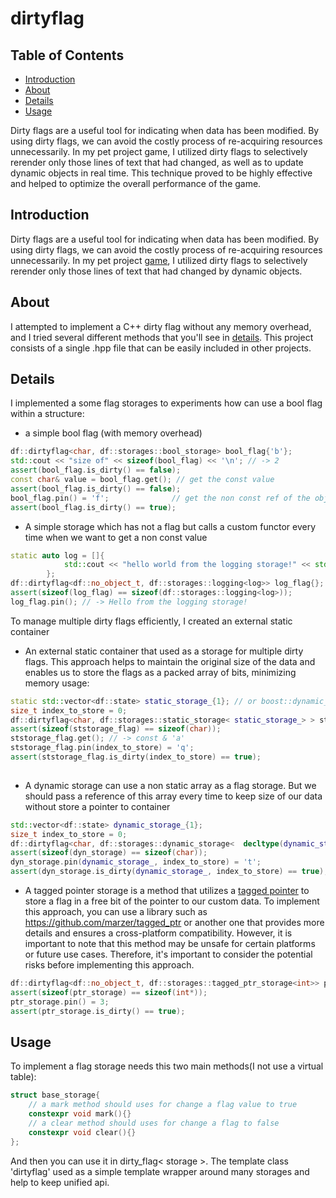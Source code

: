 # dirtyflag

## Table of Contents

- [Introduction](#intro)
- [About](#about)
- [Details](#details)
- [Usage](#usage)

Dirty flags are a useful tool for indicating when data has been modified. By using dirty flags, we can avoid the costly process of re-acquiring resources unnecessarily. In my pet project game, I utilized dirty flags to selectively rerender only those lines of text that had changed, as well as to update dynamic objects in real time. This technique proved to be highly effective and helped to optimize the overall performance of the game.

## Introduction <a name = "intro"></a>
Dirty flags are a useful tool for indicating when data has been modified. By using dirty flags, we can avoid the costly process of re-acquiring resources unnecessarily. In my pet project [game](https://github.com/autogalkin/notepadgame), I utilized dirty flags to selectively rerender only those lines of text that had changed by dynamic objects.

## About <a name = "about"></a>

I attempted to implement a C++ dirty flag without any memory overhead, and I tried several different methods that you'll see in [details](#details). This project consists of a single .hpp file that can be easily included in other projects.

## Details <a name = "details"></a>
I implemented a some flag storages to experiments how can use a bool flag within a structure:
- a simple bool flag (with memory overhead)
```cpp
df::dirtyflag<char, df::storages::bool_storage> bool_flag{'b'}; 
std::cout << "size of" << sizeof(bool_flag) << '\n'; // -> 2
assert(bool_flag.is_dirty() == false);
const char& value = bool_flag.get(); // get the const value
assert(bool_flag.is_dirty() == false);
bool_flag.pin() = 'f';              // get the non const ref of the object
assert(bool_flag.is_dirty() == true);

```
- A simple storage which has not a flag but calls a custom functor every time when we want to get a non const value
```cpp
static auto log = []{
            std::cout << "hello world from the logging storage!" << std::endl;
        };
df::dirtyflag<df::no_object_t, df::storages::logging<log>> log_flag{};
assert(sizeof(log_flag) == sizeof(df::storages::logging<log>));
log_flag.pin(); // -> Hello from the logging storage!
```
To manage multiple dirty flags efficiently, I created an external static container


- An external static container that used as a storage for multiple dirty flags. This approach helps to maintain the original size of the data and enables us to store the flags as a packed array of bits, minimizing memory usage:
```cpp
static std::vector<df::state> static_storage_{1}; // or boost::dynamic_bitset, std::bitset
size_t index_to_store = 0;
df::dirtyflag<char, df::storages::static_storage< static_storage_> > ststorage_flag{'a', /* start state*/df::state::clean, index_to_store};
assert(sizeof(ststorage_flag) == sizeof(char));
ststorage_flag.get(); // -> const & 'a'
ststorage_flag.pin(index_to_store) = 'q';
assert(ststorage_flag.is_dirty(index_to_store) == true);
    
```

- A dynamic storage can use a non static array as a flag storage. But we should pass a reference of this array every time to keep size of our data without store a pointer to container
```cpp
std::vector<df::state> dynamic_storage_{1};
size_t index_to_store = 0;
df::dirtyflag<char, df::storages::dynamic_storage<  decltype(dynamic_storage_)> > dyn_storage{'g', df::state::clean, dynamic_storage_, index_to_store};
assert(sizeof(dyn_storage) == sizeof(char));
dyn_storage.pin(dynamic_storage_, index_to_store) = 't';
assert(dyn_storage.is_dirty(dynamic_storage_, index_to_store) == true);
```

- A tagged pointer storage is a method that utilizes a [tagged pointer]( https://en.wikipedia.org/wiki/Tagged_pointer) to store a flag in a free bit of the pointer to our custom data. To implement this approach, you can use a library such as https://github.com/marzer/tagged_ptr or another one that provides more details and ensures a cross-platform compatibility. However, it is important to note that this method may be unsafe for certain platforms or future use cases. Therefore, it's important to consider the potential risks before implementing this approach.

```cpp
df::dirtyflag<df::no_object_t, df::storages::tagged_ptr_storage<int>> ptr_storage{df::state::clean, new int{5}};
assert(sizeof(ptr_storage) == sizeof(int*));
ptr_storage.pin() = 3;
assert(ptr_storage.is_dirty() == true);
```
## Usage <a name = "usage"></a>
To implement a flag storage needs this two main methods(I not use a virtual table): 
```cpp
struct base_storage{
    // a mark method should uses for change a flag value to true
    constexpr void mark(){}
    // a clear method should uses for change a flag to false
    constexpr void clear(){} 
};
```
And then you can use it in dirty_flag< storage >. The template class 'dirtyflag' used as a simple template wrapper around many storages and help to keep unified api. 

